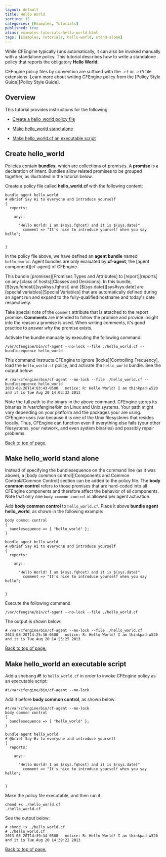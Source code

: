 ```yaml
---
layout: default
title: Hello World
sorting: 15
categories: [Examples, Tutorials]
published: true
alias: examples-tutorials-hello-world.html
tags: [Examples, Tutorials, hello-world, stand-alone]
---
```


While CFEngine typically runs automatically, it can also be invoked manually
with a standalone policy. This tutorial describes how to write a
standalone policy that reports the obligatory __Hello World__.

CFEngine policy files by convention are suffixed with the `.cf` or `.cf3` file
extensions. Learn more about writing CFEngine policy from the [Policy Style
Guide][Policy Style Guide].

## Overview <a id="top"></a>
This tutorial provides instructions for the following:

* [Create a hello_world policy file](#policy)

* [Make hello_world stand alone](#standalone)

* [Make hello_world.cf an executable script](#executable)


## Create hello_world <a id="policy"></a>

Policies contain **bundles**, which are collections of promises. A **promise** is a declaration of
intent. Bundles allow related promises to be grouped together, as illustrated in the tutorial below.

Create a policy file called __hello_world.cf__ with the following content:

```cf3
bundle agent hello_world
# @brief Say Hi to everyone and introduce yourself
{
  reports:

    any::
      
      "Hello World! I am $(sys.fqhost) and it is $(sys.date)"
        comment => "It's nice to introduce yourself when you say hello";


}
```

In the policy file above, we have defined an **agent bundle** named `hello_world`. Agent
bundles are only evaluated by **cf-agent**, the [agent component][cf-agent] of CFEngine.

This bundle [promises][Promises Types and Attributes] to [report][reports] on any [class of
hosts][Classes and Decisions]. In this bundle, [$(sys.fqhost)][sys#sys.fqhost] and [$(sys.date)][sys#sys.date]
are [special variables][Special Variables] that are automatically defined
during an agent run and expand to the fully-qualified hostname and today's date
respectively.

Take special note of the `comment` attribute that is attached to the report promise.
**Comments** are intended to follow the promise and provide insight into the reason
a promise is used. When writing comments, it's good practice to answer *why* the promise exists.

Activate the bundle manually by executing the following command:
```
/var/cfengine/bin/cf-agent --no-lock --file ./hello_world.cf --bundlesequence hello_world
```
This command instructs CFEngine to ignore [locks][Controlling Frequency], load
the `hello_world.cf` policy, and activate the `hello_world` bundle. See the output below:

```
# /var/cfengine/bin/cf-agent --no-lock --file ./hello_world.cf --bundlesequence hello_world
2013-08-20T14:03:43-0500   notice: R: Hello World! I am thinkpad-w520 and it is Tue Aug 20 14:03:32 2013
```
Note the full path to the binary in the above command. CFEngine stores its binaries in /var/cfengine/bin
on Linux and Unix systems. Your path might vary depending on your platform and the packages your are using. 
CFEngine uses /var because it is one of the Unix filesystems that resides locally. 
Thus, CFEngine can function even if everything else fails 
(your other filesystems, your network, and even system binaries) and possibly repair problems. 

[Back to top of page.](#top)

## Make hello_world stand alone <a id="standalone"></a>

Instead of specifying the bundlesequence on the command line (as it was above), a [body common
control][Components and Common Control#Common Control] section can be added to
the policy file. The **body common control** refers to those promises that are hard-coded into
all CFEngine components and therefore affect the behavior of all components. Note that only
 one `body common control` is allowed per agent activation.

Add __body common control__ to `hello_world.cf`. Place it above __bundle agent hello_world__, as 
shown in the following example:

```cf3
body common control
{
  bundlesequence => { "hello_world" };
}

bundle agent hello_world
# @brief Say Hi to everyone and introduce yourself
{
  reports:

    any::
      
      "Hello World! I am $(sys.fqhost) and it is $(sys.date)"
        comment => "It's nice to introduce yourself when you say hello";


}
```

Execute the following command: 
```
/var/cfengine/bin/cf-agent --no-lock --file ./hello_world.cf
```

The output is shown below:

```
# /var/cfengine/bin/cf-agent --no-lock --file ./hello_world.cf
2013-08-20T14:25:36-0500   notice: R: Hello World! I am thinkpad-w520 and it is Tue Aug 20 14:25:25 2013
```

[Back to top of page.](#top)

## Make hello_world an executable script <a id="executable"></a>

Add a shebang **#!** to `hello_world.cf` in order to invoke CFEngine policy as an executable script:


```
#!/var/cfengine/bin/cf-agent --no-lock
```

Add it before __body common control__, as shown below:

```cf3
#!/var/cfengine/bin/cf-agent --no-lock
body common control
{
  bundlesequence => { "hello_world" };
}

bundle agent hello_world
# @brief Say Hi to everyone and introduce yourself
{
  reports:

    any::
      
      "Hello World! I am $(sys.fqhost) and it is $(sys.date)"
        comment => "It's nice to introduce yourself when you say hello";


}
```

Make the policy file executable, and then run it:
```
chmod +x ./hello_world.cf
./hello_world.cf
```
See the output below:

```
# chmod +x ./hello_world.cf
# ./hello_world.cf
2013-08-20T14:39:34-0500   notice: R: Hello World! I am thinkpad-w520 and it is Tue Aug 20 14:39:22 2013
```
[Back to top of page.](#top)